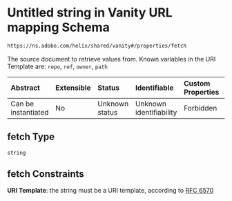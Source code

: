 # Untitled string in Vanity URL mapping Schema

```txt
https://ns.adobe.com/helix/shared/vanity#/properties/fetch
```

The source document to retrieve values from. Known variables in the URI Template are: `repo`, `ref`, `owner`, `path`

| Abstract            | Extensible | Status         | Identifiable            | Custom Properties | Additional Properties | Access Restrictions | Defined In                                                       |
| :------------------ | :--------- | :------------- | :---------------------- | :---------------- | :-------------------- | :------------------ | :--------------------------------------------------------------- |
| Can be instantiated | No         | Unknown status | Unknown identifiability | Forbidden         | Allowed               | none                | [vanity.schema.json*](vanity.schema.json "open original schema") |

## fetch Type

`string`

## fetch Constraints

**URI Template**: the string must be a URI template, according to [RFC 6570](https://tools.ietf.org/html/rfc6570 "check the specification")
